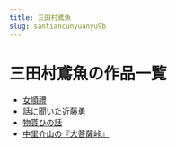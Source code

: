 ```yaml
---
title: 三田村鳶魚
slug: santiancunyuanyu9b
---
```


# 三田村鳶魚の作品一覧

- [女順禮](nushunli64)
- [話に聞いた近藤勇](huaniwenitajintengyong34)
- [物貰ひの話](wushihinohuacb)
- [中里介山の『大菩薩峠』](zhonglijieshannodapusasangf2)
